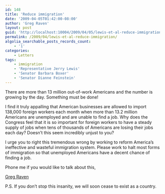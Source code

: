 ```yaml
---
id: 148
title: 'Reduce immigration'
date: '2009-04-05T01:42:00-08:00'
author: 'Greg Raven'
layout: post
guid: 'http://localhost:10004/2009/04/05/lewis-et-al-reduce-immigration/'
permalink: /2009/04/lewis-et-al-reduce-immigration/
algolia_searchable_posts_records_count:
    - '1'
categories:
    - Letters
tags:
    - immigration
    - 'Representative Jerry Lewis'
    - 'Senator Barbara Boxer'
    - 'Senator Dianne Feinstein'
---
```


There are more than 13 million out-of-work Americans and the number is growing by the day. Something must be done!

I find it truly appalling that American businesses are allowed to import 138,000 foreign workers each month when more than 13.2 million Americans are unemployed and are unable to find a job. Why does the Congress feel that it is so important for foreign workers to have a steady supply of jobs when tens of thousands of Americans are losing their jobs each day? Doesn’t this seem incredibly unjust to you?

I urge you to right this tremendous wrong by working to reform America’s ineffective and wasteful immigration system. Please work to halt most forms of immigration so that unemployed Americans have a decent chance of finding a job.

Phone me if you would like to talk about this,

[Greg Raven](https://www.gregraven.org/)

P.S. If you don’t stop this insanity, we will soon cease to exist as a country.